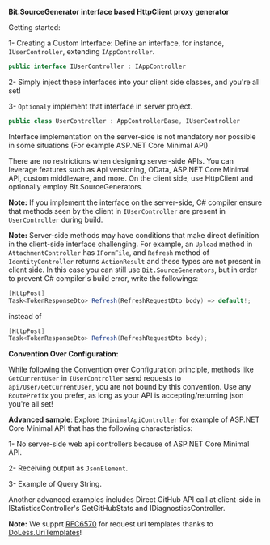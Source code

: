 ﻿**Bit.SourceGenerator interface based HttpClient proxy generator**

Getting started:

1- Creating a Custom Interface:
Define an interface, for instance, `IUserController`, extending `IAppController`.

```csharp
public interface IUserController : IAppController
```

2- Simply inject these interfaces into your client side classes, and you're all set!

3- `Optionaly` implement that interface in server project.

```csharp
public class UserController : AppControllerBase, IUserController
```
Interface implementation on the server-side is not mandatory nor possible in some situations (For example ASP.NET Core Minimal API)

There are no restrictions when designing server-side APIs. You can leverage features such as Api versioning, OData, ASP.NET Core Minimal API,
custom middleware, and more. On the client side, use HttpClient and optionally employ Bit.SourceGenerators.

**Note:** If you implement the interface on the server-side, C# compiler ensure
that methods seen by the client in `IUserController` are present in `UserController` during build.

**Note:** Server-side methods may have conditions that make direct definition in the client-side interface challenging.
For example, an `Upload` method in `AttachmentController` has `IFormFile`,
and `Refresh` method of `IdentityController` returns `ActionResult` and these types are not present in client side.
In this case you can still use `Bit.SourceGenerators`, but in order to prevent C# compiler's build error, write the followings:
```csharp
[HttpPost]
Task<TokenResponseDto> Refresh(RefreshRequestDto body) => default!;
```
instead of
```csharp
[HttpPost]
Task<TokenResponseDto> Refresh(RefreshRequestDto body);
```

**Convention Over Configuration:**

While following the Convention over Configuration principle, methods like `GetCurrentUser` in `IUserController` send requests to `api/User/GetCurrentUser`,
you are not bound by this convention. Use any `RoutePrefix` you prefer, as long as your API is accepting/returning json you're all set!

**Advanced sample**:
Explore `IMinimalApiController` for example of ASP.NET Core Minimal API that has the following characteristics:

1- No server-side web api controllers because of ASP.NET Core Minimal API.

2- Receiving output as `JsonElement`.

3- Example of Query String.

Another advanced examples includes Direct GitHub API call at client-side in IStatisticsController's GetGitHubStats and IDiagnosticsController.

**Note:** We supprt [RFC6570](https://datatracker.ietf.org/doc/html/rfc6570) for request url templates thanks to [DoLess.UriTemplates](https://github.com/letsar/DoLess.UriTemplates?tab=readme-ov-file#examples)!


